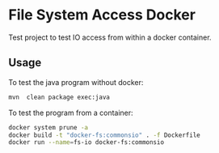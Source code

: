 # File System Access Docker

Test project to test IO access from within a docker container.

## Usage

To test the java program without docker:

```bash
mvn  clean package exec:java
```

To test the program from a container:

```bash
docker system prune -a
docker build -t "docker-fs:commonsio" . -f Dockerfile
docker run --name=fs-io docker-fs:commonsio
```